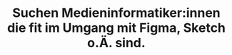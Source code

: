 ---
title: "Suchen Medieninformatiker:innen die fit im Umgang mit Figma, Sketch o.Ä. sind."
tags:
  - Handlungsbereich: BackLog
  - Handlungsbereich: Inhalte
  - Von: Stellenausschreibungen
  - Themenfeld: Inhalte
  - Master
  - Bachelor
---